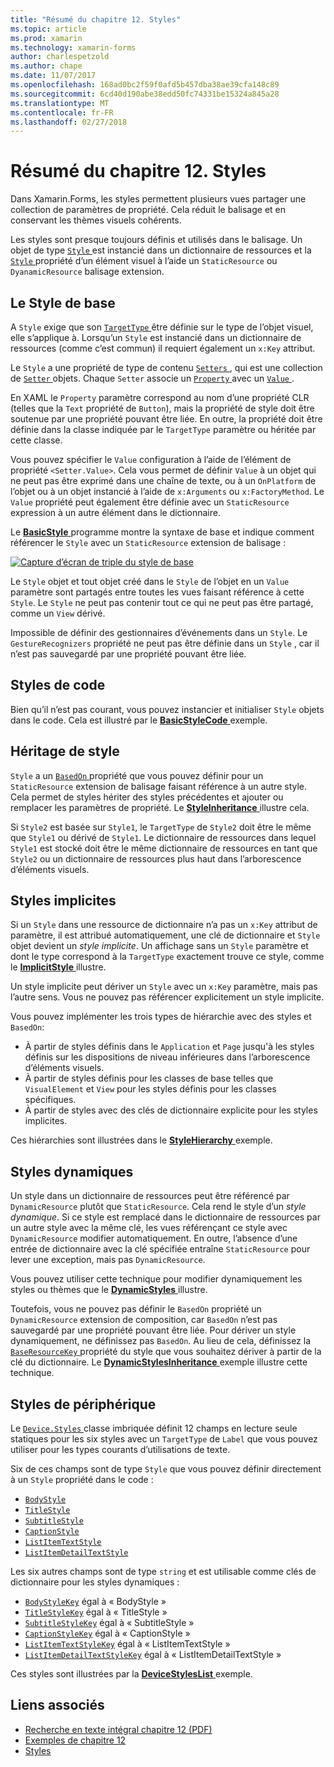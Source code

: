 ```yaml
---
title: "Résumé du chapitre 12. Styles"
ms.topic: article
ms.prod: xamarin
ms.technology: xamarin-forms
author: charlespetzold
ms.author: chape
ms.date: 11/07/2017
ms.openlocfilehash: 168ad0bc2f59f0afd5b457dba38ae39cfa148c89
ms.sourcegitcommit: 6cd40d190abe38edd50fc74331be15324a845a28
ms.translationtype: MT
ms.contentlocale: fr-FR
ms.lasthandoff: 02/27/2018
---
```

# <a name="summary-of-chapter-12-styles"></a>Résumé du chapitre 12. Styles

Dans Xamarin.Forms, les styles permettent plusieurs vues partager une collection de paramètres de propriété. Cela réduit le balisage et en conservant les thèmes visuels cohérents.

Les styles sont presque toujours définis et utilisés dans le balisage. Un objet de type [ `Style` ](https://developer.xamarin.com/api/type/Xamarin.Forms.Style/) est instancié dans un dictionnaire de ressources et la [ `Style` ](https://developer.xamarin.com/api/property/Xamarin.Forms.VisualElement.Style/) propriété d’un élément visuel à l’aide un `StaticResource` ou `DyanamicResource` balisage extension.

## <a name="the-basic-style"></a>Le Style de base

A `Style` exige que son [ `TargetType` ](https://developer.xamarin.com/api/property/Xamarin.Forms.Style.TargetType/) être définie sur le type de l’objet visuel, elle s’applique à. Lorsqu’un `Style` est instancié dans un dictionnaire de ressources (comme c’est commun) il requiert également un `x:Key` attribut.

Le `Style` a une propriété de type de contenu [ `Setters` ](https://developer.xamarin.com/api/property/Xamarin.Forms.Style.Setters/), qui est une collection de [ `Setter` ](https://developer.xamarin.com/api/type/Xamarin.Forms.Setter/) objets. Chaque `Setter` associe un [ `Property` ](https://developer.xamarin.com/api/property/Xamarin.Forms.Setter.Property/) avec un [ `Value` ](https://developer.xamarin.com/api/property/Xamarin.Forms.Setter.Value/).

En XAML le `Property` paramètre correspond au nom d’une propriété CLR (telles que la `Text` propriété de `Button`), mais la propriété de style doit être soutenue par une propriété pouvant être liée. En outre, la propriété doit être définie dans la classe indiquée par le `TargetType` paramètre ou héritée par cette classe.

Vous pouvez spécifier le `Value` configuration à l’aide de l’élément de propriété `<Setter.Value>`. Cela vous permet de définir `Value` à un objet qui ne peut pas être exprimé dans une chaîne de texte, ou à un `OnPlatform` de l’objet ou à un objet instancié à l’aide de `x:Arguments` ou `x:FactoryMethod`. Le `Value` propriété peut également être définie avec un `StaticResource` expression à un autre élément dans le dictionnaire.

Le [ **BasicStyle** ](https://github.com/xamarin/xamarin-forms-book-samples/tree/master/Chapter12/BasicStyle) programme montre la syntaxe de base et indique comment référencer le `Style` avec un `StaticResource` extension de balisage :

[![Capture d’écran de triple du style de base](images/ch12fg01-small.png "Styles de base")](images/ch12fg01-large.png "Styles de base")

Le `Style` objet et tout objet créé dans le `Style` de l’objet en un `Value` paramètre sont partagés entre toutes les vues faisant référence à cette `Style`. Le `Style` ne peut pas contenir tout ce qui ne peut pas être partagé, comme un `View` dérivé.

Impossible de définir des gestionnaires d’événements dans un `Style`. Le `GestureRecognizers` propriété ne peut pas être définie dans un `Style` , car il n’est pas sauvegardé par une propriété pouvant être liée.

## <a name="styles-in-code"></a>Styles de code

Bien qu’il n’est pas courant, vous pouvez instancier et initialiser `Style` objets dans le code. Cela est illustré par le [ **BasicStyleCode** ](https://github.com/xamarin/xamarin-forms-book-samples/tree/master/Chapter12/BasicStyleCode) exemple.

## <a name="style-inheritance"></a>Héritage de style

`Style` a un [ `BasedOn` ](https://developer.xamarin.com/api/property/Xamarin.Forms.Style.BasedOn/) propriété que vous pouvez définir pour un `StaticResource` extension de balisage faisant référence à un autre style. Cela permet de styles hériter des styles précédentes et ajouter ou remplacer les paramètres de propriété. Le [ **StyleInheritance** ](https://github.com/xamarin/xamarin-forms-book-samples/tree/master/Chapter12/StyleInheritance) illustre cela.

Si `Style2` est basée sur `Style1`, le `TargetType` de `Style2` doit être le même que `Style1` ou dérivé de `Style1`. Le dictionnaire de ressources dans lequel `Style1` est stocké doit être le même dictionnaire de ressources en tant que `Style2` ou un dictionnaire de ressources plus haut dans l’arborescence d’éléments visuels.

## <a name="implicit-styles"></a>Styles implicites

Si un `Style` dans une ressource de dictionnaire n’a pas un `x:Key` attribut de paramètre, il est attribué automatiquement, une clé de dictionnaire et `Style` objet devient un *style implicite*. Un affichage sans un `Style` paramètre et dont le type correspond à la `TargetType` exactement trouve ce style, comme le [ **ImplicitStyle** ](https://github.com/xamarin/xamarin-forms-book-samples/tree/master/Chapter12/ImplicitStyle) illustre.

Un style implicite peut dériver un `Style` avec un `x:Key` paramètre, mais pas l’autre sens. Vous ne pouvez pas référencer explicitement un style implicite.

Vous pouvez implémenter les trois types de hiérarchie avec des styles et `BasedOn`:

- À partir de styles définis dans le `Application` et `Page` jusqu'à les styles définis sur les dispositions de niveau inférieures dans l’arborescence d’éléments visuels.
- À partir de styles définis pour les classes de base telles que `VisualElement` et `View` pour les styles définis pour les classes spécifiques.
- À partir de styles avec des clés de dictionnaire explicite pour les styles implicites.

Ces hiérarchies sont illustrées dans le [ **StyleHierarchy** ](https://github.com/xamarin/xamarin-forms-book-samples/tree/master/Chapter12/StyleHierarchy) exemple.

## <a name="dynamic-styles"></a>Styles dynamiques

Un style dans un dictionnaire de ressources peut être référencé par `DynamicResource` plutôt que `StaticResource`. Cela rend le style d’un *style dynamique*. Si ce style est remplacé dans le dictionnaire de ressources par un autre style avec la même clé, les vues référençant ce style avec `DynamicResource` modifier automatiquement. En outre, l’absence d’une entrée de dictionnaire avec la clé spécifiée entraîne `StaticResource` pour lever une exception, mais pas `DynamicResource`.

Vous pouvez utiliser cette technique pour modifier dynamiquement les styles ou thèmes que le [ **DynamicStyles** ](https://github.com/xamarin/xamarin-forms-book-samples/tree/master/Chapter12/DynamicStyles) illustre.

Toutefois, vous ne pouvez pas définir le `BasedOn` propriété un `DynamicResource` extension de composition, car `BasedOn` n’est pas sauvegardé par une propriété pouvant être liée. Pour dériver un style dynamiquement, ne définissez pas `BasedOn`. Au lieu de cela, définissez la [ `BaseResourceKey` ](https://developer.xamarin.com/api/property/Xamarin.Forms.Style.BaseResourceKey/) propriété du style que vous souhaitez dériver à partir de la clé du dictionnaire. Le [ **DynamicStylesInheritance** ](https://github.com/xamarin/xamarin-forms-book-samples/tree/master/Chapter12/DynaStylesInh) exemple illustre cette technique.

## <a name="device-styles"></a>Styles de périphérique

Le [ `Device.Styles` ](https://developer.xamarin.com/api/type/Xamarin.Forms.Device+Styles/) classe imbriquée définit 12 champs en lecture seule statiques pour les six styles avec un `TargetType` de `Label` que vous pouvez utiliser pour les types courants d’utilisations de texte.

Six de ces champs sont de type `Style` que vous pouvez définir directement à un `Style` propriété dans le code :

- [`BodyStyle`](https://developer.xamarin.com/api/field/Xamarin.Forms.Device+Styles.BodyStyle/)
- [`TitleStyle`](https://developer.xamarin.com/api/field/Xamarin.Forms.Device+Styles.TitleStyle/)
- [`SubtitleStyle`](https://developer.xamarin.com/api/field/Xamarin.Forms.Device+Styles.SubtitleStyle/)
- [`CaptionStyle`](https://developer.xamarin.com/api/field/Xamarin.Forms.Device+Styles.CaptionStyle/)
- [`ListItemTextStyle`](https://developer.xamarin.com/api/field/Xamarin.Forms.Device+Styles.ListItemTextStyle/)
- [`ListItemDetailTextStyle`](https://developer.xamarin.com/api/field/Xamarin.Forms.Device+Styles.ListItemDetailTextStyle/)

Les six autres champs sont de type `string` et est utilisable comme clés de dictionnaire pour les styles dynamiques :

- [`BodyStyleKey`](https://developer.xamarin.com/api/field/Xamarin.Forms.Device+Styles.BodyStyleKey/) égal à « BodyStyle »
- [`TitleStyleKey`](https://developer.xamarin.com/api/field/Xamarin.Forms.Device+Styles.TitleStyleKey/) égal à « TitleStyle »
- [`SubtitleStyleKey`](https://developer.xamarin.com/api/field/Xamarin.Forms.Device+Styles.SubtitleStyleKey/) égal à « SubtitleStyle »
- [`CaptionStyleKey`](https://developer.xamarin.com/api/field/Xamarin.Forms.Device+Styles.CaptionStyleKey/) égal à « CaptionStyle »
- [`ListItemTextStyleKey`](https://developer.xamarin.com/api/field/Xamarin.Forms.Device+Styles.ListItemTextStyleKey/) égal à « ListItemTextStyle »
- [`ListItemDetailTextStyleKey`](https://developer.xamarin.com/api/field/Xamarin.Forms.Device+Styles.ListItemDetailTextStyleKey/) égal à « ListItemDetailTextStyle »

Ces styles sont illustrées par la [ **DeviceStylesList** ](https://github.com/xamarin/xamarin-forms-book-samples/tree/master/Chapter12/DeviceStylesList) exemple.



## <a name="related-links"></a>Liens associés

- [Recherche en texte intégral chapitre 12 (PDF)](https://download.xamarin.com/developer/xamarin-forms-book/XamarinFormsBook-Ch12-Apr2016.pdf)
- [Exemples de chapitre 12](https://github.com/xamarin/xamarin-forms-book-samples/tree/master/Chapter12)
- [Styles](~/xamarin-forms/user-interface/styles/index.md)
